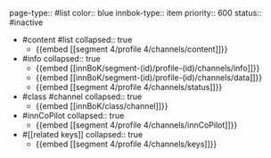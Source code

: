 page-type:: #list
color:: blue
innbok-type:: item
priority:: 600
status:: #inactive

- #content #list
  collapsed:: true
	- {{embed [[segment 4/profile 4/channels/content]]}}
- #info
  collapsed:: true
	- {{embed [[innBoK/segment-(id)/profile-(id)/channels/info]]}}
	- {{embed [[innBoK/segment-(id)/profile-(id)/channels/data]]}}
	- {{embed [[segment 4/profile 4/channels/status]]}}
- #class #channel
  collapsed:: true
	- {{embed [[innBoK/class/channel]]}}
- #innCoPilot
  collapsed:: true
	- {{embed [[segment 4/profile 4/channels/innCoPilot]]}}
- #[[related keys]]
  collapsed:: true
	- {{embed [[segment 4/profile 4/channels/keys]]}}


